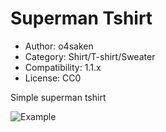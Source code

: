 # Superman Tshirt

* Author: o4saken
* Category: Shirt/T-shirt/Sweater
* Compatibility: 1.1.x
* License: CC0

Simple superman tshirt

![Example](shirtrender.png)

